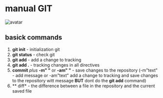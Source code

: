 # manual GIT 
![avatar](https://miro.medium.com/max/1200/1*hED79iPpQEcVg4R7BJs3SA.jpeg)
## basick commands

1. **git init** - initialization git
2. **git status** - check git
3. **git add** - add a change to tracking
4. **git add .** - tracking changes in all directives
5. **commit** *plus* **-m" "** or **-am" "** - save changes to the repository (-m"text" - add message or -am"text" add a change to tracking and save changes to the repository witt message **BUT** dont do the **git add** command)
6. ** diff* - the difference between a file in the repository and the current saved file